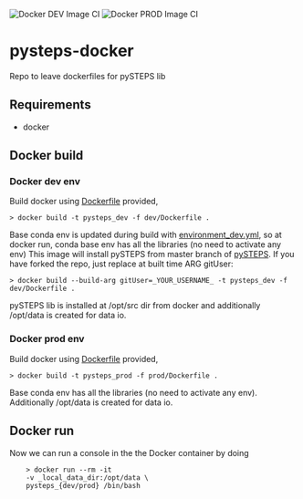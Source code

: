 ![Docker DEV Image CI](https://github.com/felixlapalma/pysteps-docker/workflows/Docker%20DEV%20Image%20CI/badge.svg)
![Docker PROD Image CI](https://github.com/felixlapalma/pysteps-docker/workflows/Docker%20PROD%20Image%20CI/badge.svg)

# pysteps-docker

Repo to leave dockerfiles for pySTEPS lib

## Requirements

- docker

## Docker build

### Docker dev env

Build docker using [Dockerfile](dev/Dockerfile) provided,

	> docker build -t pysteps_dev -f dev/Dockerfile .

Base conda env is updated during build with  [environment_dev.yml](https://raw.githubusercontent.com/pySTEPS/pysteps/master/environment_dev.yml), so at
docker run, conda base env has all the libraries (no need to activate any env)
This image will install pySTEPS from master branch of [pySTEPS](https://github.com/pySTEPS/pysteps).
If you have forked the repo, just replace at built time ARG gitUser:

	> docker build --build-arg gitUser=_YOUR_USERNAME_ -t pysteps_dev -f dev/Dockerfile .

pySTEPS lib is installed at /opt/src dir from docker and additionally /opt/data is created for 
data io.

### Docker prod env

Build docker using [Dockerfile](prod/Dockerfile) provided,

	> docker build -t pysteps_prod -f prod/Dockerfile .

Base conda env has all the libraries (no need to activate any env). Additionally /opt/data is created for 
data io.

## Docker run

Now we can run a console in the the Docker container by doing

    	> docker run --rm -it 
    	-v _local_data_dir:/opt/data \
     	pysteps_{dev/prod} /bin/bash
